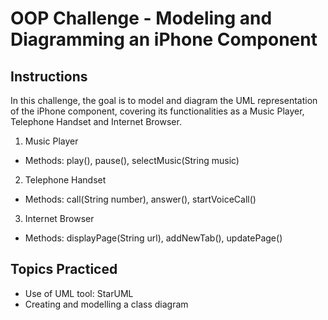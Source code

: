 # OOP Challenge - Modeling and Diagramming an iPhone Component

## Instructions
In this challenge, the goal is to model and diagram the UML representation of the iPhone component, covering its functionalities as a Music Player, Telephone Handset and Internet Browser.

1. Music Player
- Methods: play(), pause(), selectMusic(String music)
2. Telephone Handset
- Methods: call(String number), answer(), startVoiceCall()
3. Internet Browser
- Methods: displayPage(String url), addNewTab(), updatePage()

## Topics Practiced
- Use of UML tool: StarUML
- Creating and modelling a class diagram
